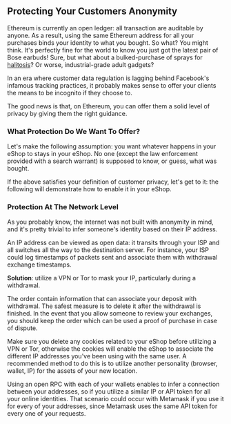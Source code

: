 ## Protecting Your Customers Anonymity

Ethereum is currently an open ledger: all transaction are auditable by anyone. As a result, using the same Ethereum address for all your purchases binds your identity to what you bought.
So what? You might think. It's perfectly fine for the world to know you just got the latest pair of Bose earbuds! Sure, but what about a bulked-purchase of sprays for [halitosis](https://en.wikipedia.org/wiki/Bad_breath)? Or worse, industrial-grade adult gadgets? 

In an era where customer data regulation is lagging behind Facebook's infamous tracking practices, it probably makes sense to offer your clients the means to be incognito if they choose to.

The good news is that, on Ethereum, you can offer them a solid level of privacy by giving them the right guidance.

### What Protection Do We Want To Offer?

Let's make the following assumption: you want whatever happens in your eShop to stays in your eShop. No one (except the law enforcement provided with a search warrant) is supposed to know, or guess, what was bought. 

If the above satisfies your definition of customer privacy, let's get to it: the following will demonstrate how to enable it in your eShop.

### Protection At The Network Level

As you probably know, the internet was not built with anonymity in mind, and it's pretty trivial to infer someone's identity based on their IP address. 

An IP address can be viewed as open data: it transits through your ISP and all switches all the way to the destination server. For instance, your ISP could log timestamps of packets sent and associate them with withdrawal exchange timestamps. 

**Solution**: utilize a VPN or Tor to mask your IP, particularly during a withdrawal. 

The order contain information that can associate your deposit with withdrawal. The safest measure is to delete it after the withdrawal is finished. In the event that you allow someone to review your exchanges, you should keep the order which can be used a proof of purchase in case of dispute. 

Make sure you delete any cookies related to your eShop before utilizing a VPN or Tor, otherwise the cookies will enable the eShop to associate the different IP addresses you've been using with the same user. A recommended method to do this is to utilize another personality (browser, wallet, IP) for the assets of your new location. 

Using an open RPC with each of your wallets enables to infer a connection between your addresses, so if you utilize a similar IP or API token for all your online identities. That scenario could occur with Metamask if you use it for every of your addresses, since Metamask uses the same API token for every one of your requests.
